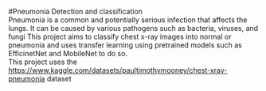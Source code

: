 #Pneumonia  Detection and classification\
Pneumonia is a common and potentially serious infection that affects the lungs. It can be caused by various pathogens such as bacteria, viruses, and fungi
This project aims to classify chest x-ray images into normal or pneumonia and uses transfer learning using pretrained models such as EfficinetNet and MobileNet to do so.\
This project uses the https://www.kaggle.com/datasets/paultimothymooney/chest-xray-pneumonia dataset
